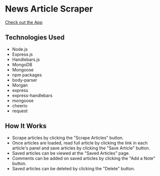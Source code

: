 # News Article Scraper

[Check out the App]()

## Technologies Used
- Node.js
- Express.js
- Handlebars.js
- MongoDB
- Mongoose
- npm packages
- body-parser
- Morgan
- express
- express-handlebars
- mongoose
- cheerio
- request


## How It Works
* Scrape articles by clicking the "Scrape Articles" button.
* Once articles are loaded, read full article by clicking the link in each article's panel and save articles by clicking the "Save Article" button.
* Saved articles can be viewed at the "Saved Articles" page.
* Comments can be added on saved articles by clicking the "Add a Note" button.
* Saved articles can be deleted by clicking the "Delete" button.


